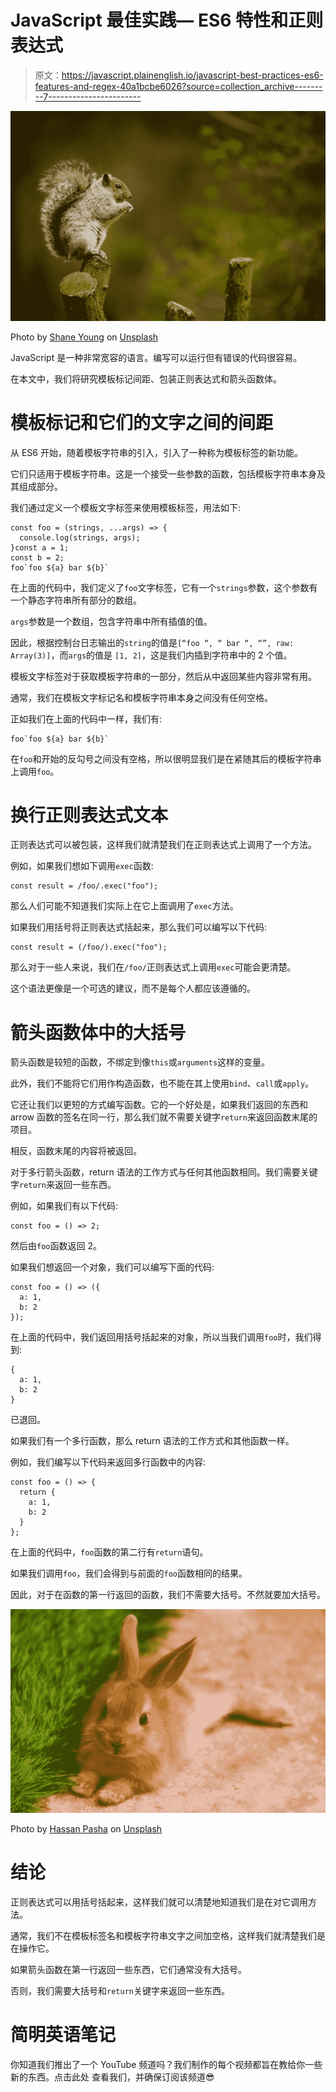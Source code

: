 # JavaScript 最佳实践— ES6 特性和正则表达式

> 原文：<https://javascript.plainenglish.io/javascript-best-practices-es6-features-and-regex-40a1bcbe6026?source=collection_archive---------7----------------------->

![](img/edd2e5dbaa8a99a449f8d2ee69d83d15.png)

Photo by [Shane Young](https://unsplash.com/@shane_young?utm_source=medium&utm_medium=referral) on [Unsplash](https://unsplash.com?utm_source=medium&utm_medium=referral)

JavaScript 是一种非常宽容的语言。编写可以运行但有错误的代码很容易。

在本文中，我们将研究模板标记间距、包装正则表达式和箭头函数体。

# 模板标记和它们的文字之间的间距

从 ES6 开始，随着模板字符串的引入，引入了一种称为模板标签的新功能。

它们只适用于模板字符串。这是一个接受一些参数的函数，包括模板字符串本身及其组成部分。

我们通过定义一个模板文字标签来使用模板标签，用法如下:

```
const foo = (strings, ...args) => {
  console.log(strings, args);
}const a = 1;
const b = 2;
foo`foo ${a} bar ${b}`
```

在上面的代码中，我们定义了`foo`文字标签，它有一个`strings`参数，这个参数有一个静态字符串所有部分的数组。

`args`参数是一个数组，包含字符串中所有插值的值。

因此，根据控制台日志输出的`string`的值是`[“foo “, “ bar “, “”, raw: Array(3)]`，而`args`的值是 `[1, 2]`，这是我们内插到字符串中的 2 个值。

模板文字标签对于获取模板字符串的一部分，然后从中返回某些内容非常有用。

通常，我们在模板文字标记名和模板字符串本身之间没有任何空格。

正如我们在上面的代码中一样，我们有:

```
foo`foo ${a} bar ${b}`
```

在`foo`和开始的反勾号之间没有空格，所以很明显我们是在紧随其后的模板字符串上调用`foo`。

# 换行正则表达式文本

正则表达式可以被包装，这样我们就清楚我们在正则表达式上调用了一个方法。

例如，如果我们想如下调用`exec`函数:

```
const result = /foo/.exec("foo");
```

那么人们可能不知道我们实际上在它上面调用了`exec`方法。

如果我们用括号将正则表达式括起来，那么我们可以编写以下代码:

```
const result = (/foo/).exec("foo");
```

那么对于一些人来说，我们在`/foo/`正则表达式上调用`exec`可能会更清楚。

这个语法更像是一个可选的建议，而不是每个人都应该遵循的。

# 箭头函数体中的大括号

箭头函数是较短的函数，不绑定到像`this`或`arguments`这样的变量。

此外，我们不能将它们用作构造函数，也不能在其上使用`bind`、`call`或`apply`。

它还让我们以更短的方式编写函数。它的一个好处是，如果我们返回的东西和 arrow 函数的签名在同一行，那么我们就不需要关键字`return`来返回函数末尾的项目。

相反，函数末尾的内容将被返回。

对于多行箭头函数，return 语法的工作方式与任何其他函数相同。我们需要关键字`return`来返回一些东西。

例如，如果我们有以下代码:

```
const foo = () => 2;
```

然后由`foo`函数返回 2。

如果我们想返回一个对象，我们可以编写下面的代码:

```
const foo = () => ({
  a: 1,
  b: 2
});
```

在上面的代码中，我们返回用括号括起来的对象，所以当我们调用`foo`时，我们得到:

```
{
  a: 1,
  b: 2
}
```

已退回。

如果我们有一个多行函数，那么 return 语法的工作方式和其他函数一样。

例如，我们编写以下代码来返回多行函数中的内容:

```
const foo = () => {
  return {
    a: 1,
    b: 2
  }
};
```

在上面的代码中，`foo`函数的第二行有`return`语句。

如果我们调用`foo`，我们会得到与前面的`foo`函数相同的结果。

因此，对于在函数的第一行返回的函数，我们不需要大括号。不然就要加大括号。

![](img/a3694c101b5c7875e84f702d2fa903a2.png)

Photo by [Hassan Pasha](https://unsplash.com/@hpzworkz?utm_source=medium&utm_medium=referral) on [Unsplash](https://unsplash.com?utm_source=medium&utm_medium=referral)

# 结论

正则表达式可以用括号括起来，这样我们就可以清楚地知道我们是在对它调用方法。

通常，我们不在模板标签名和模板字符串文字之间加空格，这样我们就清楚我们是在操作它。

如果箭头函数在第一行返回一些东西，它们通常没有大括号。

否则，我们需要大括号和`return`关键字来返回一些东西。

# 简明英语笔记

你知道我们推出了一个 YouTube 频道吗？我们制作的每个视频都旨在教给你一些新的东西。点击此处 查看我们，并确保订阅该频道😎